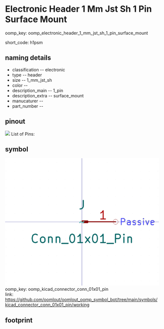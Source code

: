 # Electronic Header 1 Mm Jst Sh 1 Pin Surface Mount
oomp_key: oomp_electronic_header_1_mm_jst_sh_1_pin_surface_mount  

short_code: h1psm
## naming details
* classification -- electronic
* type -- header
* size -- 1_mm_jst_sh
* color -- 
* description_main -- 1_pin
* description_extra -- surface_mount
* manucaturer -- 
* part_number -- 
## pinout
![](working_pinout_600.png)
List of Pins:

## symbol

![](symbol/0/working/working_600.png)  
oomp_key: oomp_kicad_connector_conn_01x01_pin  
link: https://github.com/oomlout/oomlout_oomp_symbol_bot/tree/main/symbols/kicad_connector_conn_01x01_pin/working  


## footprint
